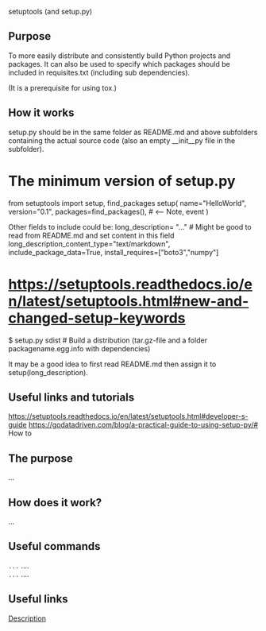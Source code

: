 setuptools (and setup.py)

Purpose
-------
To more easily distribute and consistently build Python projects and packages. It can also be used to specify which packages should be included in requisites.txt (including sub dependencies).

(It is a prerequisite for using tox.)


How it works
------------
setup.py should be in the same folder as README.md and above subfolders containing the actual source code (also an empty __init__py file in the subfolder). 

# The minimum version of setup.py
from setuptools import setup, find_packages
setup(
    name="HelloWorld",
    version="0.1",
    packages=find_packages(),  # <-- Note, event 
)

Other fields to include could be: 
long_description= "..."  # Might be good to read from README.md and set content in this field
long_description_content_type="text/markdown",
include_package_data=True,
install_requires=["boto3","numpy"]
# https://setuptools.readthedocs.io/en/latest/setuptools.html#new-and-changed-setup-keywords

$ setup.py sdist  # Build a distribution (tar.gz-file and a folder packagename.egg.info with dependencies)


It may be a good idea to first read README.md then assign it to setup(long_description).



Useful links and tutorials
--------------------------
https://setuptools.readthedocs.io/en/latest/setuptools.html#developer-s-guide
https://godatadriven.com/blog/a-practical-guide-to-using-setup-py/# How to <SOMETHING>

## The purpose
...

## How does it work?
...

## Useful commands
`...`  .... <br />
`...`  .... <br />

## Useful links
[Description](https://www.cisco.com)<br />
